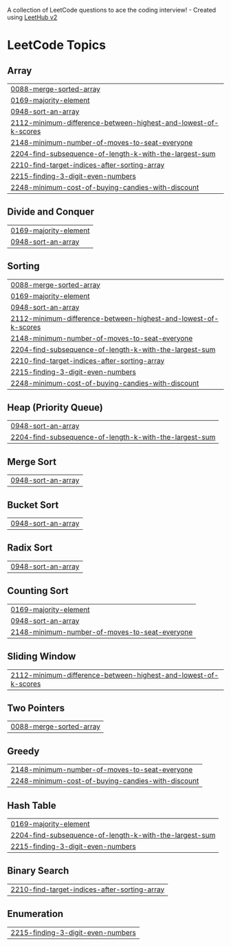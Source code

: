 A collection of LeetCode questions to ace the coding interview! - Created using [LeetHub v2](https://github.com/arunbhardwaj/LeetHub-2.0)
<!---LeetCode Topics Start-->
# LeetCode Topics
## Array
|  |
| ------- |
| [0088-merge-sorted-array](https://github.com/Harsh98245/DSA/tree/master/0088-merge-sorted-array) |
| [0169-majority-element](https://github.com/Harsh98245/DSA/tree/master/0169-majority-element) |
| [0948-sort-an-array](https://github.com/Harsh98245/DSA/tree/master/0948-sort-an-array) |
| [2112-minimum-difference-between-highest-and-lowest-of-k-scores](https://github.com/Harsh98245/DSA/tree/master/2112-minimum-difference-between-highest-and-lowest-of-k-scores) |
| [2148-minimum-number-of-moves-to-seat-everyone](https://github.com/Harsh98245/DSA/tree/master/2148-minimum-number-of-moves-to-seat-everyone) |
| [2204-find-subsequence-of-length-k-with-the-largest-sum](https://github.com/Harsh98245/DSA/tree/master/2204-find-subsequence-of-length-k-with-the-largest-sum) |
| [2210-find-target-indices-after-sorting-array](https://github.com/Harsh98245/DSA/tree/master/2210-find-target-indices-after-sorting-array) |
| [2215-finding-3-digit-even-numbers](https://github.com/Harsh98245/DSA/tree/master/2215-finding-3-digit-even-numbers) |
| [2248-minimum-cost-of-buying-candies-with-discount](https://github.com/Harsh98245/DSA/tree/master/2248-minimum-cost-of-buying-candies-with-discount) |
## Divide and Conquer
|  |
| ------- |
| [0169-majority-element](https://github.com/Harsh98245/DSA/tree/master/0169-majority-element) |
| [0948-sort-an-array](https://github.com/Harsh98245/DSA/tree/master/0948-sort-an-array) |
## Sorting
|  |
| ------- |
| [0088-merge-sorted-array](https://github.com/Harsh98245/DSA/tree/master/0088-merge-sorted-array) |
| [0169-majority-element](https://github.com/Harsh98245/DSA/tree/master/0169-majority-element) |
| [0948-sort-an-array](https://github.com/Harsh98245/DSA/tree/master/0948-sort-an-array) |
| [2112-minimum-difference-between-highest-and-lowest-of-k-scores](https://github.com/Harsh98245/DSA/tree/master/2112-minimum-difference-between-highest-and-lowest-of-k-scores) |
| [2148-minimum-number-of-moves-to-seat-everyone](https://github.com/Harsh98245/DSA/tree/master/2148-minimum-number-of-moves-to-seat-everyone) |
| [2204-find-subsequence-of-length-k-with-the-largest-sum](https://github.com/Harsh98245/DSA/tree/master/2204-find-subsequence-of-length-k-with-the-largest-sum) |
| [2210-find-target-indices-after-sorting-array](https://github.com/Harsh98245/DSA/tree/master/2210-find-target-indices-after-sorting-array) |
| [2215-finding-3-digit-even-numbers](https://github.com/Harsh98245/DSA/tree/master/2215-finding-3-digit-even-numbers) |
| [2248-minimum-cost-of-buying-candies-with-discount](https://github.com/Harsh98245/DSA/tree/master/2248-minimum-cost-of-buying-candies-with-discount) |
## Heap (Priority Queue)
|  |
| ------- |
| [0948-sort-an-array](https://github.com/Harsh98245/DSA/tree/master/0948-sort-an-array) |
| [2204-find-subsequence-of-length-k-with-the-largest-sum](https://github.com/Harsh98245/DSA/tree/master/2204-find-subsequence-of-length-k-with-the-largest-sum) |
## Merge Sort
|  |
| ------- |
| [0948-sort-an-array](https://github.com/Harsh98245/DSA/tree/master/0948-sort-an-array) |
## Bucket Sort
|  |
| ------- |
| [0948-sort-an-array](https://github.com/Harsh98245/DSA/tree/master/0948-sort-an-array) |
## Radix Sort
|  |
| ------- |
| [0948-sort-an-array](https://github.com/Harsh98245/DSA/tree/master/0948-sort-an-array) |
## Counting Sort
|  |
| ------- |
| [0169-majority-element](https://github.com/Harsh98245/DSA/tree/master/0169-majority-element) |
| [0948-sort-an-array](https://github.com/Harsh98245/DSA/tree/master/0948-sort-an-array) |
| [2148-minimum-number-of-moves-to-seat-everyone](https://github.com/Harsh98245/DSA/tree/master/2148-minimum-number-of-moves-to-seat-everyone) |
## Sliding Window
|  |
| ------- |
| [2112-minimum-difference-between-highest-and-lowest-of-k-scores](https://github.com/Harsh98245/DSA/tree/master/2112-minimum-difference-between-highest-and-lowest-of-k-scores) |
## Two Pointers
|  |
| ------- |
| [0088-merge-sorted-array](https://github.com/Harsh98245/DSA/tree/master/0088-merge-sorted-array) |
## Greedy
|  |
| ------- |
| [2148-minimum-number-of-moves-to-seat-everyone](https://github.com/Harsh98245/DSA/tree/master/2148-minimum-number-of-moves-to-seat-everyone) |
| [2248-minimum-cost-of-buying-candies-with-discount](https://github.com/Harsh98245/DSA/tree/master/2248-minimum-cost-of-buying-candies-with-discount) |
## Hash Table
|  |
| ------- |
| [0169-majority-element](https://github.com/Harsh98245/DSA/tree/master/0169-majority-element) |
| [2204-find-subsequence-of-length-k-with-the-largest-sum](https://github.com/Harsh98245/DSA/tree/master/2204-find-subsequence-of-length-k-with-the-largest-sum) |
| [2215-finding-3-digit-even-numbers](https://github.com/Harsh98245/DSA/tree/master/2215-finding-3-digit-even-numbers) |
## Binary Search
|  |
| ------- |
| [2210-find-target-indices-after-sorting-array](https://github.com/Harsh98245/DSA/tree/master/2210-find-target-indices-after-sorting-array) |
## Enumeration
|  |
| ------- |
| [2215-finding-3-digit-even-numbers](https://github.com/Harsh98245/DSA/tree/master/2215-finding-3-digit-even-numbers) |
<!---LeetCode Topics End-->